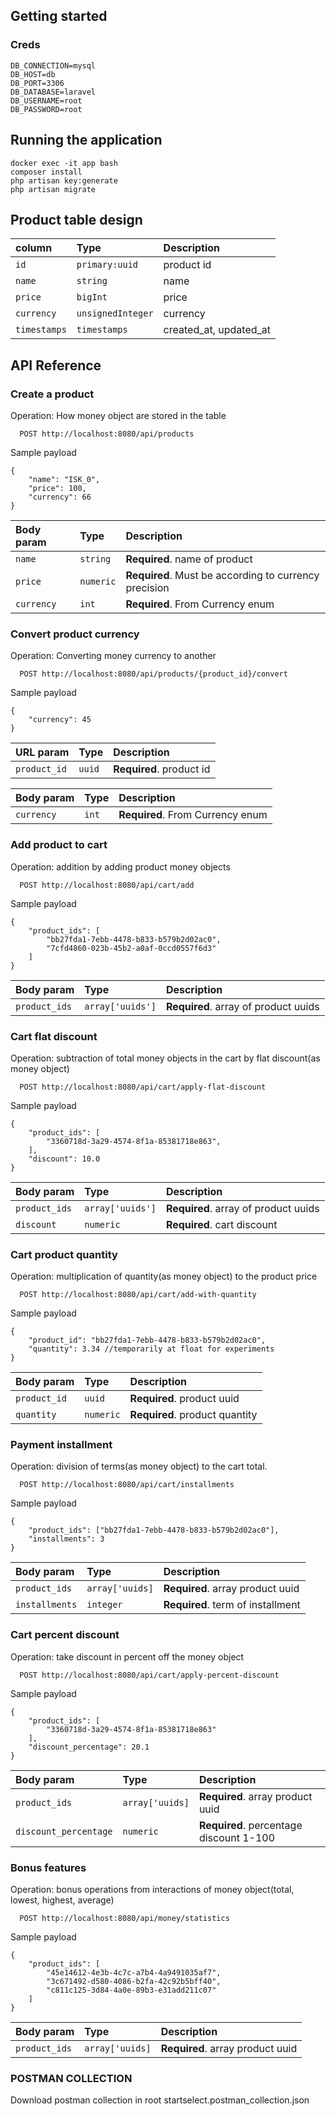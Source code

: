 ## Getting started

### Creds
```
DB_CONNECTION=mysql
DB_HOST=db
DB_PORT=3306
DB_DATABASE=laravel
DB_USERNAME=root
DB_PASSWORD=root
```

## Running the application
```
docker exec -it app bash
composer install
php artisan key:generate
php artisan migrate
```

## Product table design

| column | Type     | Description                |
| :-------- | :------- | :------------------------- |
| `id` | `primary:uuid` | product id |
| `name` | `string` | name |
| `price` | `bigInt` | price |
| `currency` | `unsignedInteger` | currency |
| `timestamps` | `timestamps` | created_at, updated_at |


## API Reference

### Create a product
Operation: How money object are stored in the table

```http
  POST http://localhost:8080/api/products
```
Sample payload
```
{
    "name": "ISK_0",
    "price": 100,
    "currency": 66
}
```

| Body param | Type     | Description                |
| :-------- | :------- | :------------------------- |
| `name` | `string` | **Required**. name of product |
| `price` | `numeric` | **Required**. Must be according to currency precision |
| `currency` | `int` | **Required**. From Currency enum |


### 
### Convert product currency
Operation: Converting money currency to another

```http
  POST http://localhost:8080/api/products/{product_id}/convert
```
Sample payload
```
{
    "currency": 45
}
```

| URL param | Type     | Description                |
| :-------- | :------- | :------------------------- |
| `product_id` | `uuid` | **Required**. product id |

| Body param | Type     | Description                |
| :-------- | :------- | :------------------------- |
| `currency` | `int` | **Required**. From Currency enum |


### 
### Add product to cart
Operation: addition by adding product money objects

```http
  POST http://localhost:8080/api/cart/add
```
Sample payload
```
{
    "product_ids": [
        "bb27fda1-7ebb-4478-b833-b579b2d02ac0",
        "7cfd4860-023b-45b2-a0af-0ccd0557f6d3"
    ]
}
```
| Body param | Type     | Description                |
| :-------- | :------- | :------------------------- |
| `product_ids` | `array['uuids']` | **Required**. array of product uuids |


### 
### Cart flat discount
Operation: subtraction of total money objects in the cart by flat discount(as money object)

```http
  POST http://localhost:8080/api/cart/apply-flat-discount
```
Sample payload
```
{
    "product_ids": [
        "3360718d-3a29-4574-8f1a-85381718e863",
    ],
    "discount": 10.0
}
```
| Body param | Type     | Description                |
| :-------- | :------- | :------------------------- |
| `product_ids` | `array['uuids']` | **Required**. array of product uuids |
| `discount` | `numeric` | **Required**. cart discount |

### 
### Cart product quantity
Operation: multiplication of quantity(as money object) to the product price

```http
  POST http://localhost:8080/api/cart/add-with-quantity
```
Sample payload
```
{
    "product_id": "bb27fda1-7ebb-4478-b833-b579b2d02ac0",
    "quantity": 3.34 //temporarily at float for experiments
}
```
| Body param | Type     | Description                |
| :-------- | :------- | :------------------------- |
| `product_id` | `uuid` | **Required**. product uuid |
| `quantity` | `numeric` | **Required**. product quantity |


### 
### Payment installment
Operation: division of terms(as money object) to the cart total.

```http
  POST http://localhost:8080/api/cart/installments
```
Sample payload
```
{
    "product_ids": ["bb27fda1-7ebb-4478-b833-b579b2d02ac0"],
    "installments": 3
}

```
| Body param | Type     | Description                |
| :-------- | :------- | :------------------------- |
| `product_ids` | `array['uuids]` | **Required**. array product uuid |
| `installments` | `integer` | **Required**. term of installment |


### 
### Cart percent discount
Operation: take discount in percent off the money object

```http
  POST http://localhost:8080/api/cart/apply-percent-discount
```
Sample payload
```
{
    "product_ids": [
        "3360718d-3a29-4574-8f1a-85381718e863"
    ],
    "discount_percentage": 20.1
}
```
| Body param | Type     | Description                |
| :-------- | :------- | :------------------------- |
| `product_ids` | `array['uuids]` | **Required**. array product uuid |
| `discount_percentage` | `numeric` | **Required**. percentage discount 1-100 |


### 
### Bonus features
Operation: bonus operations from interactions of money object(total, lowest, highest, average)

```http
  POST http://localhost:8080/api/money/statistics
```
Sample payload
```
{
    "product_ids": [
        "45e14612-4e3b-4c7c-a7b4-4a9491035af7",
        "3c671492-d580-4086-b2fa-42c92b5bff40",
        "c811c125-3d84-4a0e-89b3-e31add211c07"
    ]
}
```
| Body param | Type     | Description                |
| :-------- | :------- | :------------------------- |
| `product_ids` | `array['uuids]` | **Required**. array product uuid |

### POSTMAN COLLECTION
Download postman collection in root startselect.postman_collection.json
